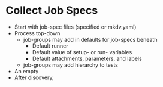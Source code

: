 
# Collect Job Specs
  - Start with job-spec files (specified or mkdv.yaml)
  - Process top-down
    - job-groups may add in defaults for job-specs beneath
      - Default runner
      - Default value of setup- or run- variables
      - Default attachments, parameters, and labels
    - job-groups may add hierarchy to tests
  - An empty
  - After discovery, 